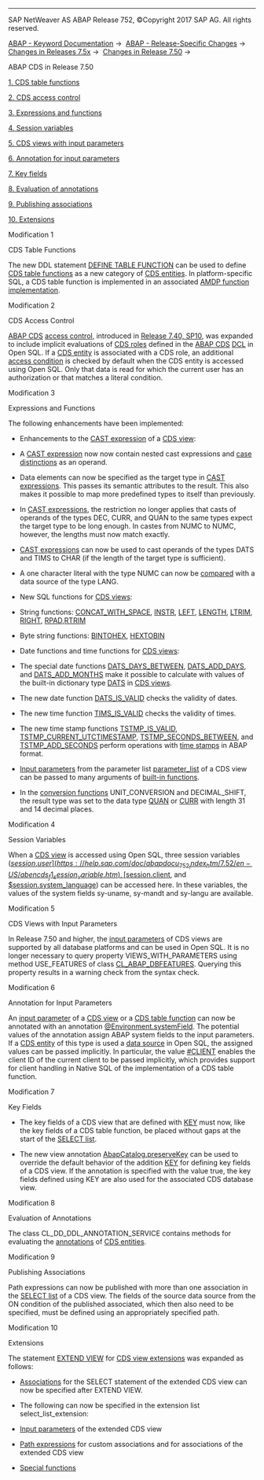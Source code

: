   

* * *

SAP NetWeaver AS ABAP Release 752, ©Copyright 2017 SAP AG. All rights reserved.

[ABAP - Keyword Documentation](https://help.sap.com/doc/abapdocu_752_index_htm/7.52/en-US/abenabap.htm) →  [ABAP - Release-Specific Changes](https://help.sap.com/doc/abapdocu_752_index_htm/7.52/en-US/abennews.htm) →  [Changes in Releases 7.5x](https://help.sap.com/doc/abapdocu_752_index_htm/7.52/en-US/abennews-75.htm) →  [Changes in Release 7.50](https://help.sap.com/doc/abapdocu_752_index_htm/7.52/en-US/abennews-750.htm) → 

ABAP CDS in Release 7.50

[1\. CDS table functions](#!ABAP_MODIFICATION_1@1@)

[2\. CDS access control](#!ABAP_MODIFICATION_2@2@)

[3\. Expressions and functions](#!ABAP_MODIFICATION_3@3@)

[4\. Session variables](#!ABAP_MODIFICATION_4@4@)

[5\. CDS views with input parameters](#!ABAP_MODIFICATION_5@5@)

[6\. Annotation for input parameters](#!ABAP_MODIFICATION_6@6@)

[7\. Key fields](#!ABAP_MODIFICATION_7@7@)

[8\. Evaluation of annotations](#!ABAP_MODIFICATION_8@8@)

[9\. Publishing associations](#!ABAP_MODIFICATION_9@9@)

[10\. Extensions](#!ABAP_MODIFICATION_10@10@)

Modification 1

CDS Table Functions

The new DDL statement [DEFINE TABLE FUNCTION](https://help.sap.com/doc/abapdocu_752_index_htm/7.52/en-US/abencds_f1_define_table_function.htm) can be used to define [CDS table functions](https://help.sap.com/doc/abapdocu_752_index_htm/7.52/en-US/abencds_table_function_glosry.htm "Glossary Entry") as a new category of [CDS entities](https://help.sap.com/doc/abapdocu_752_index_htm/7.52/en-US/abencds_entity_glosry.htm "Glossary Entry"). In platform-specific SQL, a CDS table function is implemented in an associated [AMDP function implementation](https://help.sap.com/doc/abapdocu_752_index_htm/7.52/en-US/abenamdp_function_method_glosry.htm "Glossary Entry").

Modification 2

CDS Access Control

[ABAP CDS](https://help.sap.com/doc/abapdocu_752_index_htm/7.52/en-US/abenabap_cds_glosry.htm "Glossary Entry") [access control](https://help.sap.com/doc/abapdocu_752_index_htm/7.52/en-US/abencds_authorizations.htm), introduced in [Release 7.40, SP10](https://help.sap.com/doc/abapdocu_752_index_htm/7.52/en-US/abennews-740_sp10-abap_cds.htm), was expanded to include implicit evaluations of [CDS roles](https://help.sap.com/doc/abapdocu_752_index_htm/7.52/en-US/abencds_role_glosry.htm "Glossary Entry") defined in the [ABAP CDS](https://help.sap.com/doc/abapdocu_752_index_htm/7.52/en-US/abenabap_cds_glosry.htm "Glossary Entry") [DCL](https://help.sap.com/doc/abapdocu_752_index_htm/7.52/en-US/abencds_f1_dcl_syntax.htm) in Open SQL. If a [CDS entity](https://help.sap.com/doc/abapdocu_752_index_htm/7.52/en-US/abencds_entity_glosry.htm "Glossary Entry") is associated with a CDS role, an additional [access condition](https://help.sap.com/doc/abapdocu_752_index_htm/7.52/en-US/abenaccess_condition_glosry.htm "Glossary Entry") is checked by default when the CDS entity is accessed using Open SQL. Only that data is read for which the current user has an authorization or that matches a literal condition.

Modification 3

Expressions and Functions

The following enhancements have been implemented:

-   Enhancements to the [CAST expression](https://help.sap.com/doc/abapdocu_752_index_htm/7.52/en-US/abencds_f1_cast_expression.htm) of a [CDS view](https://help.sap.com/doc/abapdocu_752_index_htm/7.52/en-US/abencds_view_glosry.htm "Glossary Entry"):
    

-   A [CAST expression](https://help.sap.com/doc/abapdocu_752_index_htm/7.52/en-US/abencds_f1_cast_expression.htm) now now contain nested cast expressions and [case distinctions](https://help.sap.com/doc/abapdocu_752_index_htm/7.52/en-US/abencds_f1_case_expression.htm) as an operand.

-   Data elements can now be specified as the target type in [CAST expressions](https://help.sap.com/doc/abapdocu_752_index_htm/7.52/en-US/abencds_f1_cast_expression.htm). This passes its semantic attributes to the result. This also makes it possible to map more predefined types to itself than previously.

-   In [CAST expressions](https://help.sap.com/doc/abapdocu_752_index_htm/7.52/en-US/abencds_f1_cast_expression.htm), the restriction no longer applies that casts of operands of the types DEC, CURR, and QUAN to the same types expect the target type to be long enough. In castes from NUMC to NUMC, however, the lengths must now match exactly.

-   [CAST expressions](https://help.sap.com/doc/abapdocu_752_index_htm/7.52/en-US/abencds_f1_cast_expression.htm) can now be used to cast operands of the types DATS and TIMS to CHAR (if the length of the target type is sufficient).

-   A one character literal with the type NUMC can now be [compared](https://help.sap.com/doc/abapdocu_752_index_htm/7.52/en-US/abencds_cond_expr_types.htm) with a data source of the type LANG.
    
-   New SQL functions for [CDS views](https://help.sap.com/doc/abapdocu_752_index_htm/7.52/en-US/abencds_view_glosry.htm "Glossary Entry"):
    

-   String functions: [CONCAT\_WITH\_SPACE](https://help.sap.com/doc/abapdocu_752_index_htm/7.52/en-US/abencds_f1_sql_functions_character.htm), [INSTR](https://help.sap.com/doc/abapdocu_752_index_htm/7.52/en-US/abencds_f1_sql_functions_character.htm), [LEFT](https://help.sap.com/doc/abapdocu_752_index_htm/7.52/en-US/abencds_f1_sql_functions_character.htm), [LENGTH](https://help.sap.com/doc/abapdocu_752_index_htm/7.52/en-US/abencds_f1_sql_functions_character.htm), [LTRIM](https://help.sap.com/doc/abapdocu_752_index_htm/7.52/en-US/abencds_f1_sql_functions_character.htm), [RIGHT](https://help.sap.com/doc/abapdocu_752_index_htm/7.52/en-US/abencds_f1_sql_functions_character.htm), [RPAD](https://help.sap.com/doc/abapdocu_752_index_htm/7.52/en-US/abencds_f1_sql_functions_character.htm),[RTRIM](https://help.sap.com/doc/abapdocu_752_index_htm/7.52/en-US/abencds_f1_sql_functions_character.htm)

-   Byte string functions: [BINTOHEX](https://help.sap.com/doc/abapdocu_752_index_htm/7.52/en-US/abencds_f1_conv_func_types.htm), [HEXTOBIN](https://help.sap.com/doc/abapdocu_752_index_htm/7.52/en-US/abencds_f1_conv_func_types.htm)

-   Date functions and time functions for [CDS views](https://help.sap.com/doc/abapdocu_752_index_htm/7.52/en-US/abencds_view_glosry.htm "Glossary Entry"):
    

-   The special date functions [DATS\_DAYS\_BETWEEN](https://help.sap.com/doc/abapdocu_752_index_htm/7.52/en-US/abencds_f1_date_functions.htm), [DATS\_ADD\_DAYS](https://help.sap.com/doc/abapdocu_752_index_htm/7.52/en-US/abencds_f1_date_functions.htm), and [DATS\_ADD\_MONTHS](https://help.sap.com/doc/abapdocu_752_index_htm/7.52/en-US/abencds_f1_date_functions.htm) make it possible to calculate with values of the built-in dictionary type [DATS](https://help.sap.com/doc/abapdocu_752_index_htm/7.52/en-US/abenddic_builtin_types.htm) in [CDS views](https://help.sap.com/doc/abapdocu_752_index_htm/7.52/en-US/abencds_view_glosry.htm "Glossary Entry").

-   The new date function [DATS\_IS\_VALID](https://help.sap.com/doc/abapdocu_752_index_htm/7.52/en-US/abencds_f1_date_functions.htm) checks the validity of dates.

-   The new time function [TIMS\_IS\_VALID](https://help.sap.com/doc/abapdocu_752_index_htm/7.52/en-US/abencds_f1_time_functions.htm) checks the validity of times.

-   The new time stamp functions [TSTMP\_IS\_VALID](https://help.sap.com/doc/abapdocu_752_index_htm/7.52/en-US/abencds_f1_timestamp_functions.htm), [TSTMP\_CURRENT\_UTCTIMESTAMP](https://help.sap.com/doc/abapdocu_752_index_htm/7.52/en-US/abencds_f1_timestamp_functions.htm), [TSTMP\_SECONDS\_BETWEEN](https://help.sap.com/doc/abapdocu_752_index_htm/7.52/en-US/abencds_f1_timestamp_functions.htm), and [TSTMP\_ADD\_SECONDS](https://help.sap.com/doc/abapdocu_752_index_htm/7.52/en-US/abencds_f1_timestamp_functions.htm) perform operations with [time stamps](https://help.sap.com/doc/abapdocu_752_index_htm/7.52/en-US/abentime_stamp_oview.htm) in ABAP format.

-   [Input parameters](https://help.sap.com/doc/abapdocu_752_index_htm/7.52/en-US/abencds_f1_parameter.htm) from the parameter list [parameter\_list](https://help.sap.com/doc/abapdocu_752_index_htm/7.52/en-US/abencds_f1_parameter_list.htm) of a CDS view can be passed to many arguments of [built-in functions](https://help.sap.com/doc/abapdocu_752_index_htm/7.52/en-US/abencds_f1_builtin_functions.htm).
    
-   In the [conversion functions](https://help.sap.com/doc/abapdocu_752_index_htm/7.52/en-US/abencds_f1_conversion_functions.htm) UNIT\_CONVERSION and DECIMAL\_SHIFT, the result type was set to the data type [QUAN](https://help.sap.com/doc/abapdocu_752_index_htm/7.52/en-US/abenddic_builtin_types.htm) or [CURR](https://help.sap.com/doc/abapdocu_752_index_htm/7.52/en-US/abenddic_builtin_types.htm) with length 31 and 14 decimal places.
    

Modification 4

Session Variables

When a [CDS view](https://help.sap.com/doc/abapdocu_752_index_htm/7.52/en-US/abencds_view_glosry.htm "Glossary Entry") is accessed using Open SQL, three session variables ([$session.user](https://help.sap.com/doc/abapdocu_752_index_htm/7.52/en-US/abencds_f1_session_variable.htm), [$session.client](https://help.sap.com/doc/abapdocu_752_index_htm/7.52/en-US/abencds_f1_session_variable.htm), and [$session.system\_language](https://help.sap.com/doc/abapdocu_752_index_htm/7.52/en-US/abencds_f1_session_variable.htm)) can be accessed here. In these variables, the values of the system fields sy-uname, sy-mandt and sy-langu are available.

Modification 5

CDS Views with Input Parameters

In Release 7.50 and higher, the [input parameters](https://help.sap.com/doc/abapdocu_752_index_htm/7.52/en-US/abencds_f1_parameter_list.htm) of CDS views are supported by all database platforms and can be used in Open SQL. It is no longer necessary to query property VIEWS\_WITH\_PARAMETERS using method USE\_FEATURES of class [CL\_ABAP\_DBFEATURES](https://help.sap.com/doc/abapdocu_752_index_htm/7.52/en-US/abencl_abap_dbfeatures.htm). Querying this property results in a warning check from the syntax check.

Modification 6

Annotation for Input Parameters

An [input parameter](https://help.sap.com/doc/abapdocu_752_index_htm/7.52/en-US/abencds_f1_param.htm) of a [CDS view](https://help.sap.com/doc/abapdocu_752_index_htm/7.52/en-US/abencds_view_glosry.htm "Glossary Entry") or a [CDS table function](https://help.sap.com/doc/abapdocu_752_index_htm/7.52/en-US/abencds_table_function_glosry.htm "Glossary Entry") can now be annotated with an annotation [@Environment.systemField](https://help.sap.com/doc/abapdocu_752_index_htm/7.52/en-US/abencds_f1_parameter_annotations.htm). The potential values of the annotation assign ABAP system fields to the input parameters. If a [CDS entity](https://help.sap.com/doc/abapdocu_752_index_htm/7.52/en-US/abencds_entity_glosry.htm "Glossary Entry") of this type is used a [data source](https://help.sap.com/doc/abapdocu_752_index_htm/7.52/en-US/abapselect_data_source.htm) in Open SQL, the assigned values can be passed implicitly. In particular, the value [#CLIENT](https://help.sap.com/doc/abapdocu_752_index_htm/7.52/en-US/abencds_f1_parameter_annotations.htm) enables the client ID of the current client to be passed implicitly, which provides support for client handling in Native SQL of the implementation of a CDS table function.

Modification 7

Key Fields

-   The key fields of a CDS view that are defined with [KEY](https://help.sap.com/doc/abapdocu_752_index_htm/7.52/en-US/abencds_f1_select_list_entry.htm) must now, like the key fields of a CDS table function, be placed without gaps at the start of the [SELECT list](https://help.sap.com/doc/abapdocu_752_index_htm/7.52/en-US/abencds_f1_select_list.htm).
    
-   The new view annotation [AbapCatalog.preserveKey](https://help.sap.com/doc/abapdocu_752_index_htm/7.52/en-US/abencds_f1_view_entity_annotations.htm) can be used to override the default behavior of the addition [KEY](https://help.sap.com/doc/abapdocu_752_index_htm/7.52/en-US/abencds_f1_select_list_entry.htm) for defining key fields of a CDS view. If the annotation is specified with the value true, the key fields defined using KEY are also used for the associated CDS database view.
    

Modification 8

Evaluation of Annotations

The class CL\_DD\_DDL\_ANNOTATION\_SERVICE contains methods for evaluating the [annotations](https://help.sap.com/doc/abapdocu_752_index_htm/7.52/en-US/abencds_annotation_glosry.htm "Glossary Entry") of [CDS entities](https://help.sap.com/doc/abapdocu_752_index_htm/7.52/en-US/abencds_entity_glosry.htm "Glossary Entry").

Modification 9

Publishing Associations

Path expressions can now be published with more than one association in the [SELECT list](https://help.sap.com/doc/abapdocu_752_index_htm/7.52/en-US/abencds_f1_select_list.htm) of a CDS view. The fields of the source data source from the ON condition of the published associated, which then also need to be specified, must be defined using an appropriately specified path.

Modification 10

Extensions

The statement [EXTEND VIEW](https://help.sap.com/doc/abapdocu_752_index_htm/7.52/en-US/abencds_f1_extend_view.htm) for [CDS view extensions](https://help.sap.com/doc/abapdocu_752_index_htm/7.52/en-US/abencds_view_extend_glosry.htm "Glossary Entry") was expanded as follows:

-   [Associations](https://help.sap.com/doc/abapdocu_752_index_htm/7.52/en-US/abencds_f1_association.htm) for the SELECT statement of the extended CDS view can now be specified after EXTEND VIEW.
    
-   The following can now be specified in the extension list select\_list\_extension:
    

-   [Input parameters](https://help.sap.com/doc/abapdocu_752_index_htm/7.52/en-US/abencds_f1_parameter.htm) of the extended CDS view

-   [Path expressions](https://help.sap.com/doc/abapdocu_752_index_htm/7.52/en-US/abencds_f1_path_expression.htm) for custom associations and for associations of the extended CDS view

-   [Special functions](https://help.sap.com/doc/abapdocu_752_index_htm/7.52/en-US/abencds_special_functions.htm)